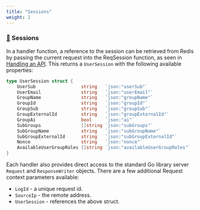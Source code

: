 ```yaml
---
title: "Sessions"
weight: 2
---
```


### [&#128279;](#sessions) Sessions

In a handler function, a reference to the session can be retrieved from Redis by passing the current request into the ReqSession function, as seen in [Handling an API](#handling-an-api). This returns a `UserSession` with the following available properties:

```go
type UserSession struct {
	UserSub                 string   `json:"userSub"`
	UserEmail               string   `json:"userEmail"`
	GroupName               string   `json:"groupName"`
	GroupId                 string   `json:"groupId"`
	GroupSub                string   `json:"groupSub"`
	GroupExternalId         string   `json:"groupExternalId"`
	GroupAi                 bool     `json:"ai"`
	SubGroups               []string `json:"subGroups"`
	SubGroupName            string   `json:"subGroupName"`
	SubGroupExternalId      string   `json:"subGroupExternalId"`
	Nonce                   string   `json:"nonce"`
	AvailableUserGroupRoles []string `json:"availableUserGroupRoles"`
}
```

Each handler also provides direct access to the standard Go library server `Request` and `ResponseWriter` objects. There are a few additional Request context parameters available:

- `LogId` - a unique request id.
- `SourceIp` - the remote address.
- `UserSession` - references the above struct.

